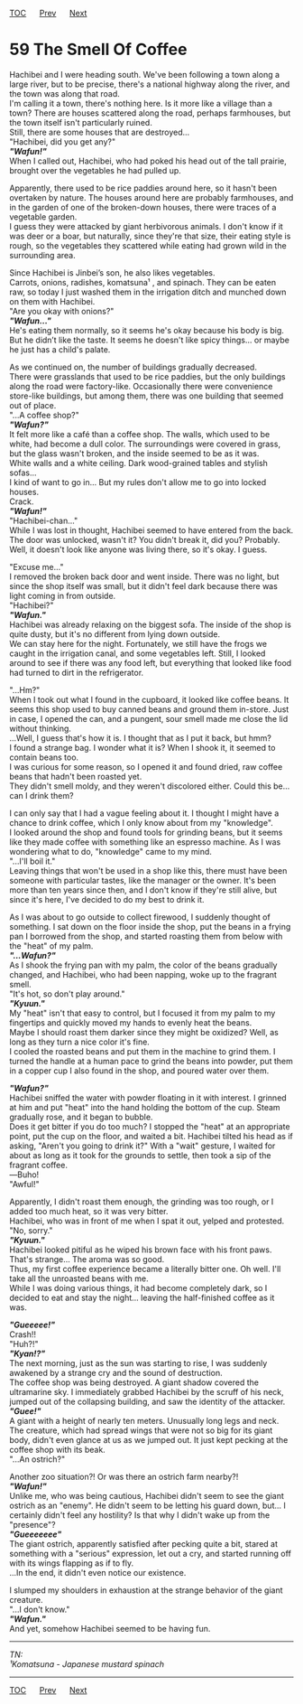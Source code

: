 [TOC](../readme.md)&nbsp;&nbsp;&nbsp;&nbsp;&nbsp;&nbsp;[Prev](section_0002.md)&nbsp;&nbsp;&nbsp;&nbsp;&nbsp;&nbsp;[Next](section_0004.md)



# 59 The Smell Of Coffee

Hachibei and I were heading south. We've been following a town along a
large river, but to be precise, there's a national highway along the
river, and the town was along that road.  
I'm calling it a town, there's nothing here. Is it more like a village
than a town? There are houses scattered along the road, perhaps
farmhouses, but the town itself isn't particularly ruined.  
Still, there are some houses that are destroyed...  
"Hachibei, did you get any?"  
***"Wafun!"***  
When I called out, Hachibei, who had poked his head out of the tall
prairie, brought over the vegetables he had pulled up.  
  
Apparently, there used to be rice paddies around here, so it hasn't been
overtaken by nature. The houses around here are probably farmhouses, and
in the garden of one of the broken-down houses, there were traces of a
vegetable garden.  
I guess they were attacked by giant herbivorous animals. I don't know if
it was deer or a boar, but naturally, since they're that size, their
eating style is rough, so the vegetables they scattered while eating had
grown wild in the surrounding area.  
  
Since Hachibei is Jinbei’s son, he also likes vegetables.  
Carrots, onions, radishes, komatsuna¹ , and spinach. They can be eaten
raw, so today I just washed them in the irrigation ditch and munched
down on them with Hachibei.  
"Are you okay with onions?"  
***"Wafun..."***  
He's eating them normally, so it seems he's okay because his body is
big. But he didn’t like the taste. It seems he doesn't like spicy
things... or maybe he just has a child's palate.  
  
As we continued on, the number of buildings gradually decreased.  
There were grasslands that used to be rice paddies, but the only
buildings along the road were factory-like. Occasionally there were
convenience store-like buildings, but among them, there was one building
that seemed out of place.  
"...A coffee shop?"  
***"Wafun?"***  
It felt more like a café than a coffee shop. The walls, which used to be
white, had become a dull color. The surroundings were covered in grass,
but the glass wasn't broken, and the inside seemed to be as it was.  
White walls and a white ceiling. Dark wood-grained tables and stylish
sofas...  
I kind of want to go in... But my rules don't allow me to go into locked
houses.  
Crack.  
***"Wafun!"***  
"Hachibei-chan..."  
While I was lost in thought, Hachibei seemed to have entered from the
back. The door was unlocked, wasn't it? You didn't break it, did you?
Probably. Well, it doesn't look like anyone was living there, so it's
okay. I guess.  
  
"Excuse me..."  
I removed the broken back door and went inside. There was no light, but
since the shop itself was small, but it didn't feel dark because there
was light coming in from outside.  
"Hachibei?"  
***"Wafun."***  
Hachibei was already relaxing on the biggest sofa. The inside of the
shop is quite dusty, but it's no different from lying down outside.  
We can stay here for the night. Fortunately, we still have the frogs we
caught in the irrigation canal, and some vegetables left. Still, I
looked around to see if there was any food left, but everything that
looked like food had turned to dirt in the refrigerator.  
  
"...Hm?"  
When I took out what I found in the cupboard, it looked like coffee
beans. It seems this shop used to buy canned beans and ground them
in-store. Just in case, I opened the can, and a pungent, sour smell made
me close the lid without thinking.  
...Well, I guess that's how it is. I thought that as I put it back, but
hmm?  
I found a strange bag. I wonder what it is? When I shook it, it seemed
to contain beans too.  
I was curious for some reason, so I opened it and found dried, raw
coffee beans that hadn't been roasted yet.  
They didn't smell moldy, and they weren't discolored either. Could this
be... can I drink them?  
  
I can only say that I had a vague feeling about it. I thought I might
have a chance to drink coffee, which I only know about from my
"knowledge".  
I looked around the shop and found tools for grinding beans, but it
seems like they made coffee with something like an espresso machine. As
I was wondering what to do, "knowledge" came to my mind.  
"...I'll boil it."  
Leaving things that won't be used in a shop like this, there must have
been someone with particular tastes, like the manager or the owner. It's
been more than ten years since then, and I don't know if they're still
alive, but since it's here, I've decided to do my best to drink it.  
  
As I was about to go outside to collect firewood, I suddenly thought of
something. I sat down on the floor inside the shop, put the beans in a
frying pan I borrowed from the shop, and started roasting them from
below with the "heat" of my palm.  
***"...Wafun?"***  
As I shook the frying pan with my palm, the color of the beans gradually
changed, and Hachibei, who had been napping, woke up to the fragrant
smell.  
"It's hot, so don't play around."  
***"Kyuun."***  
My "heat" isn't that easy to control, but I focused it from my palm to
my fingertips and quickly moved my hands to evenly heat the beans.  
Maybe I should roast them darker since they might be oxidized? Well, as
long as they turn a nice color it's fine.  
I cooled the roasted beans and put them in the machine to grind them. I
turned the handle at a human pace to grind the beans into powder, put
them in a copper cup I also found in the shop, and poured water over
them.  
  
***"Wafun?"***  
Hachibei sniffed the water with powder floating in it with interest. I
grinned at him and put "heat" into the hand holding the bottom of the
cup. Steam gradually rose, and it began to bubble.  
Does it get bitter if you do too much? I stopped the "heat" at an
appropriate point, put the cup on the floor, and waited a bit. Hachibei
tilted his head as if asking, "Aren't you going to drink it?" With a
"wait" gesture, I waited for about as long as it took for the grounds to
settle, then took a sip of the fragrant coffee.  
―Buho!  
"Awful!"  
  
Apparently, I didn't roast them enough, the grinding was too rough, or I
added too much heat, so it was very bitter.  
Hachibei, who was in front of me when I spat it out, yelped and
protested.  
"No, sorry."  
***"Kyuun."***  
Hachibei looked pitiful as he wiped his brown face with his front
paws.  
That's strange... The aroma was so good.  
Thus, my first coffee experience became a literally bitter one. Oh well.
I'll take all the unroasted beans with me.  
While I was doing various things, it had become completely dark, so I
decided to eat and stay the night... leaving the half-finished coffee as
it was.  
  
***"Gueeeee!"***  
Crash!!  
"Huh?!"  
***"Kyan!?"***  
The next morning, just as the sun was starting to rise, I was suddenly
awakened by a strange cry and the sound of destruction.  
The coffee shop was being destroyed. A giant shadow covered the
ultramarine sky. I immediately grabbed Hachibei by the scruff of his
neck, jumped out of the collapsing building, and saw the identity of the
attacker.  
***"Guee!"***  
A giant with a height of nearly ten meters. Unusually long legs and
neck. The creature, which had spread wings that were not so big for its
giant body, didn't even glance at us as we jumped out. It just kept
pecking at the coffee shop with its beak.  
"...An ostrich?"  
  
Another zoo situation?! Or was there an ostrich farm nearby?!  
***"Wafun!"***  
Unlike me, who was being cautious, Hachibei didn't seem to see the giant
ostrich as an "enemy". He didn't seem to be letting his guard down,
but... I certainly didn't feel any hostility? Is that why I didn't wake
up from the "presence"?  
***"Gueeeeeee"***  
The giant ostrich, apparently satisfied after pecking quite a bit,
stared at something with a "serious" expression, let out a cry, and
started running off with its wings flapping as if to fly.  
...In the end, it didn't even notice our existence.  
  
I slumped my shoulders in exhaustion at the strange behavior of the
giant creature.  
"...I don't know."  
***"Wafun."***  
And yet, somehow Hachibei seemed to be having fun.  
  
  

------------------------------------------------------------------------

*TN:  
¹Komatsuna - Japanese mustard spinach*  
  


---
[TOC](../readme.md)&nbsp;&nbsp;&nbsp;&nbsp;&nbsp;&nbsp;[Prev](section_0002.md)&nbsp;&nbsp;&nbsp;&nbsp;&nbsp;&nbsp;[Next](section_0004.md)

